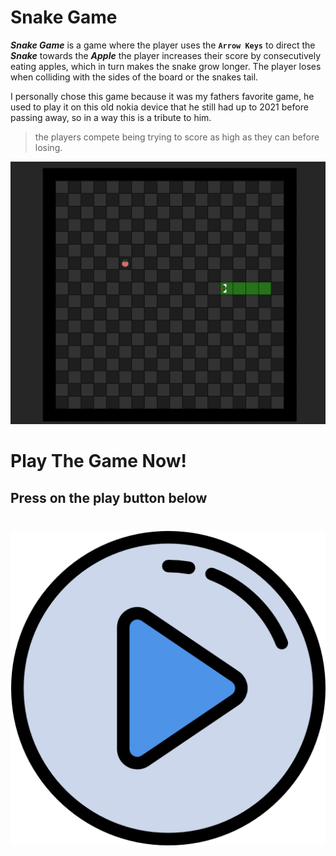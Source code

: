 # Snake Game
***Snake Game*** is a game where the player uses the **`Arrow Keys`** to direct the ***Snake***
towards the ***Apple*** the player increases their score by consecutively eating apples, which in turn makes the snake grow longer. The player loses when colliding with the sides of the board or the snakes tail.

I personally chose this game because it was my fathers favorite game, he used to play it on this old nokia device that he still had up to 2021 before passing away, so in a way this is a tribute to him. 
> the players compete being trying to score as high as they can before losing. 

![Snake Game Screenshot](./assets/readme/screenshot.png)


# Play The Game Now!

## Press on the play button below
# [![Play](./assets/readme/play.png)](https://fsharayri.github.io/Snake-Game/) 
